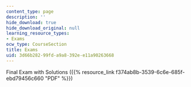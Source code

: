 ```yaml
---
content_type: page
description: ''
hide_download: true
hide_download_original: null
learning_resource_types:
- Exams
ocw_type: CourseSection
title: Exams
uid: 3d66b282-99fd-a9a8-392e-e11a90263668
---
```


Final Exam with Solutions ({{% resource_link f374ab8b-3539-6c6e-685f-ebd79456c660 "PDF" %}})